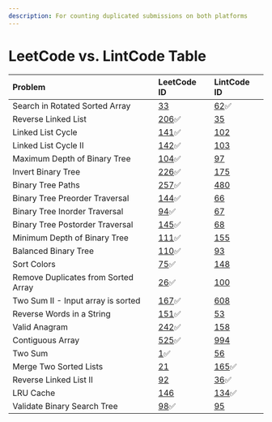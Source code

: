 ```yaml
---
description: For counting duplicated submissions on both platforms
---
```


# LeetCode vs. LintCode Table

| Problem | LeetCode ID | LintCode ID |
| :--- | :--- | :--- |
| Search in Rotated Sorted Array | [33](https://leetcode.com/problems/search-in-rotated-sorted-array/) | [62](binary-search/search-in-rotated-sorted-array.md)✅ |
| Reverse Linked List | [206](linked-list/reverse-linked-list.md)✅ | [35](https://www.lintcode.com/problem/35/) |
| Linked List Cycle | [141](linked-list/linked-list-cycle.md)✅ | [102](https://www.lintcode.com/problem/102/) |
| Linked List Cycle II | [142](linked-list/linked-list-cycle-ii.md)✅ | [103](https://www.lintcode.com/problem/103/) |
| Maximum Depth of Binary Tree | [104](binary-tree/2.-classical-questions/maximum-depth-of-binary-tree.md)✅ | [97](https://www.lintcode.com/problem/97/) |
| Invert Binary Tree | [226](binary-tree/2.-classical-questions/invert-binary-tree.md)✅ | [175](https://www.lintcode.com/problem/175/) |
| Binary Tree Paths | [257](binary-tree/2.-classical-questions/binary-tree-paths.md)✅ | [480](https://www.lintcode.com/problem/480/) |
| Binary Tree Preorder Traversal | [144](binary-tree/1.-traversal/binary-tree-preorder-traversal.md)✅ | [66](https://www.lintcode.com/problem/66/) |
| Binary Tree Inorder Traversal | [94](binary-tree/1.-traversal/binary-tree-inorder-traversal.md)✅ | [67](https://www.lintcode.com/problem/67/) |
| Binary Tree Postorder Traversal | [145](binary-tree/1.-traversal/binary-tree-postorder-traversal.md)✅ | [68](https://www.lintcode.com/problem/68/) |
| Minimum Depth of Binary Tree | [111](binary-tree/1.-traversal/minimum-depth-of-binary-tree.md)✅ | [155](https://www.lintcode.com/problem/155/) |
| Balanced Binary Tree | [110](binary-tree/4.-divide-and-conquer/balanced-binary-tree.md)✅ | [93](https://www.lintcode.com/problem/93/) |
| Sort Colors | [75](sorting/sort-colors-1.md)✅ | [148](https://www.lintcode.com/problem/148/) |
| Remove Duplicates from Sorted Array | [26](two-pointers/remove-duplicates-from-sorted-array.md)✅ | [100](https://www.lintcode.com/problem/100/) |
| Two Sum II - Input array is sorted | [167](two-pointers/two-sum-ii-input-array-is-sorted.md)✅ | [608](https://www.lintcode.com/problem/608/) |
| Reverse Words in a String | [151](string/reverse-words-in-a-string.md)✅ | [53](https://www.lintcode.com/problem/53/) |
| Valid Anagram | [242](hash-table/valid-anagram.md)✅ | [158](https://www.lintcode.com/problem/158/) |
| Contiguous Array | [525](hash-table/contiguous-array.md)✅ | [994](https://www.lintcode.com/problem/994/) |
| Two Sum | [1](hash-table/two-sum.md)✅ | [56](https://www.lintcode.com/problem/56/) |
| Merge Two Sorted Lists | [21](https://leetcode.com/problems/merge-two-sorted-lists/) | [165](linked-list/merge-two-sorted-lists.md)✅ |
| Reverse Linked List II | [92](https://leetcode.com/problems/reverse-linked-list-ii/) | [36](linked-list/reverse-linked-list-ii.md)✅ |
| LRU Cache | [146](https://leetcode.com/problems/lru-cache/) | [134](linked-list/lru-cache.md)✅ |
| Validate Binary Search Tree | [98](binary-tree/3.-binary-search-tree/validate-binary-search-tree.md)✅ | [95](https://www.lintcode.com/problem/95/) |



